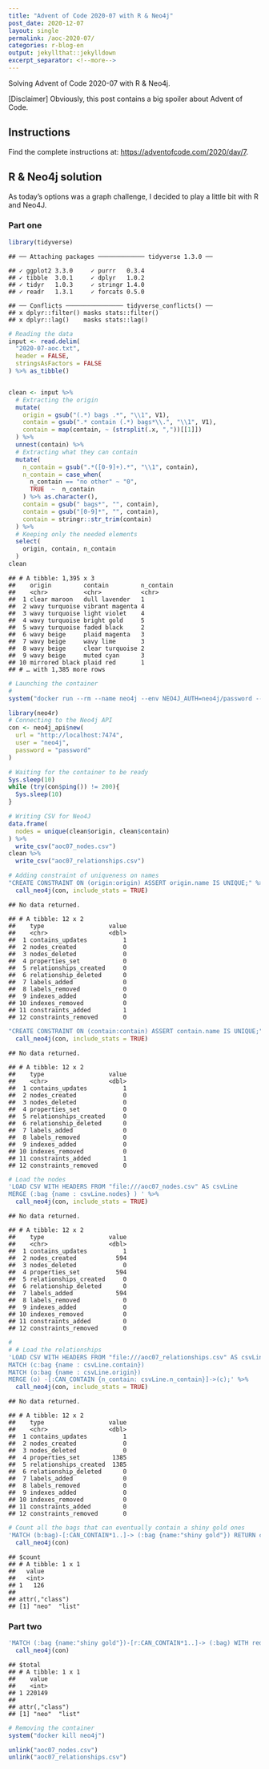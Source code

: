 ```yaml
---
title: "Advent of Code 2020-07 with R & Neo4j"
post_date: 2020-12-07
layout: single
permalink: /aoc-2020-07/
categories: r-blog-en
output: jekyllthat::jekylldown
excerpt_separator: <!--more-->
---
```


Solving Advent of Code 2020-07 with R & Neo4j.

\[Disclaimer\] Obviously, this post contains a big spoiler about Advent
of Code.

## Instructions

Find the complete instructions at:
<https://adventofcode.com/2020/day/7>.

## R & Neo4j solution

As today’s options was a graph challenge, I decided to play a little bit
with R and Neo4J.

### Part one

``` r
library(tidyverse)
```

    ## ── Attaching packages ───────────── tidyverse 1.3.0 ──

    ## ✓ ggplot2 3.3.0     ✓ purrr   0.3.4
    ## ✓ tibble  3.0.1     ✓ dplyr   1.0.2
    ## ✓ tidyr   1.0.3     ✓ stringr 1.4.0
    ## ✓ readr   1.3.1     ✓ forcats 0.5.0

    ## ── Conflicts ──────────────── tidyverse_conflicts() ──
    ## x dplyr::filter() masks stats::filter()
    ## x dplyr::lag()    masks stats::lag()

``` r
# Reading the data
input <- read.delim(
  "2020-07-aoc.txt", 
  header = FALSE, 
  stringsAsFactors = FALSE
) %>% as_tibble()


clean <- input %>%
  # Extracting the origin
  mutate(
    origin = gsub("(.*) bags .*", "\\1", V1), 
    contain = gsub(".* contain (.*) bags*\\.", "\\1", V1), 
    contain = map(contain, ~ (strsplit(.x, ","))[[1]])
  ) %>%
  unnest(contain) %>%
  # Extracting what they can contain
  mutate(
    n_contain = gsub(".*([0-9]+).*", "\\1", contain),
    n_contain = case_when(
      n_contain == "no other" ~ "0", 
      TRUE  ~  n_contain
    ) %>% as.character(),
    contain = gsub(" bags*", "", contain),
    contain = gsub("[0-9]*", "", contain),
    contain = stringr::str_trim(contain)
  ) %>%
  # Keeping only the needed elements
  select(
    origin, contain, n_contain
  )
clean
```

    ## # A tibble: 1,395 x 3
    ##    origin         contain         n_contain
    ##    <chr>          <chr>           <chr>    
    ##  1 clear maroon   dull lavender   1        
    ##  2 wavy turquoise vibrant magenta 4        
    ##  3 wavy turquoise light violet    4        
    ##  4 wavy turquoise bright gold     5        
    ##  5 wavy turquoise faded black     2        
    ##  6 wavy beige     plaid magenta   3        
    ##  7 wavy beige     wavy lime       3        
    ##  8 wavy beige     clear turquoise 2        
    ##  9 wavy beige     muted cyan      3        
    ## 10 mirrored black plaid red       1        
    ## # … with 1,385 more rows

``` r
# Launching the container
# 
system("docker run --rm --name neo4j --env NEO4J_AUTH=neo4j/password --publish=7687:7687 --publish=7474:7474 -v $(pwd):/var/lib/neo4j/import -d neo4j:3.4")

library(neo4r)
# Connecting to the Neo4j API
con <- neo4j_api$new(
  url = "http://localhost:7474", 
  user = "neo4j", 
  password = "password"
)

# Waiting for the container to be ready
Sys.sleep(10)
while (try(con$ping()) != 200){
  Sys.sleep(10)
}
```

``` r
# Writing CSV for Neo4J
data.frame(
  nodes = unique(clean$origin, clean$contain)
) %>%
  write_csv("aoc07_nodes.csv")
clean %>%
  write_csv("aoc07_relationships.csv")
```

``` r
# Adding constraint of uniqueness on names
"CREATE CONSTRAINT ON (origin:origin) ASSERT origin.name IS UNIQUE;" %>%
  call_neo4j(con, include_stats = TRUE)
```

    ## No data returned.

    ## # A tibble: 12 x 2
    ##    type                  value
    ##    <chr>                 <dbl>
    ##  1 contains_updates          1
    ##  2 nodes_created             0
    ##  3 nodes_deleted             0
    ##  4 properties_set            0
    ##  5 relationships_created     0
    ##  6 relationship_deleted      0
    ##  7 labels_added              0
    ##  8 labels_removed            0
    ##  9 indexes_added             0
    ## 10 indexes_removed           0
    ## 11 constraints_added         1
    ## 12 constraints_removed       0

``` r
"CREATE CONSTRAINT ON (contain:contain) ASSERT contain.name IS UNIQUE;" %>%
  call_neo4j(con, include_stats = TRUE)
```

    ## No data returned.

    ## # A tibble: 12 x 2
    ##    type                  value
    ##    <chr>                 <dbl>
    ##  1 contains_updates          1
    ##  2 nodes_created             0
    ##  3 nodes_deleted             0
    ##  4 properties_set            0
    ##  5 relationships_created     0
    ##  6 relationship_deleted      0
    ##  7 labels_added              0
    ##  8 labels_removed            0
    ##  9 indexes_added             0
    ## 10 indexes_removed           0
    ## 11 constraints_added         1
    ## 12 constraints_removed       0

``` r
# Load the nodes
'LOAD CSV WITH HEADERS FROM "file:///aoc07_nodes.csv" AS csvLine
MERGE (:bag {name : csvLine.nodes} ) ' %>%
  call_neo4j(con, include_stats = TRUE)
```

    ## No data returned.

    ## # A tibble: 12 x 2
    ##    type                  value
    ##    <chr>                 <dbl>
    ##  1 contains_updates          1
    ##  2 nodes_created           594
    ##  3 nodes_deleted             0
    ##  4 properties_set          594
    ##  5 relationships_created     0
    ##  6 relationship_deleted      0
    ##  7 labels_added            594
    ##  8 labels_removed            0
    ##  9 indexes_added             0
    ## 10 indexes_removed           0
    ## 11 constraints_added         0
    ## 12 constraints_removed       0

``` r
#
# # Load the relationships
'LOAD CSV WITH HEADERS FROM "file:///aoc07_relationships.csv" AS csvLine
MATCH (c:bag {name : csvLine.contain})
MATCH (o:bag {name : csvLine.origin})
MERGE (o) -[:CAN_CONTAIN {n_contain: csvLine.n_contain}]->(c);' %>%
  call_neo4j(con, include_stats = TRUE)
```

    ## No data returned.

    ## # A tibble: 12 x 2
    ##    type                  value
    ##    <chr>                 <dbl>
    ##  1 contains_updates          1
    ##  2 nodes_created             0
    ##  3 nodes_deleted             0
    ##  4 properties_set         1385
    ##  5 relationships_created  1385
    ##  6 relationship_deleted      0
    ##  7 labels_added              0
    ##  8 labels_removed            0
    ##  9 indexes_added             0
    ## 10 indexes_removed           0
    ## 11 constraints_added         0
    ## 12 constraints_removed       0

``` r
# Count all the bags that can eventually contain a shiny gold ones
'MATCH (b:bag)-[:CAN_CONTAIN*1..]-> (:bag {name:"shiny gold"}) RETURN count( DISTINCT b) AS count' %>%
  call_neo4j(con)
```

    ## $count
    ## # A tibble: 1 x 1
    ##   value
    ##   <int>
    ## 1   126
    ## 
    ## attr(,"class")
    ## [1] "neo"  "list"

### Part two

``` r
'MATCH (:bag {name:"shiny gold"})-[r:CAN_CONTAIN*1..]-> (:bag) WITH reduce(tot = 1, i IN r| tot * toInteger(i.n_contain)) AS total RETURN sum(total) AS total' %>%
  call_neo4j(con)
```

    ## $total
    ## # A tibble: 1 x 1
    ##    value
    ##    <int>
    ## 1 220149
    ## 
    ## attr(,"class")
    ## [1] "neo"  "list"

``` r
# Removing the container
system("docker kill neo4j")

unlink("aoc07_nodes.csv")
unlink("aoc07_relationships.csv")
```

